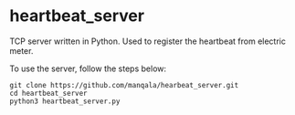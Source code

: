 # heartbeat_server
TCP server written in Python. Used to register the heartbeat from electric meter.

To use the server, follow the steps below:

```
git clone https://github.com/manqala/hearbeat_server.git
cd heartbeat_server
python3 heartbeat_server.py
```
